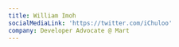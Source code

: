 ```yaml
---
title: William Imoh
socialMediaLink: 'https://twitter.com/iChuloo'
company: Developer Advocate @ Mart
---
```


